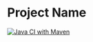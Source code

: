 # Project Name
[![Java CI with Maven](https://github.com/ppashchenkov/PlayWright_Projects/actions/workflows/maven.yml/badge.svg?branch=main)](https://github.com/ppashchenkov/PlayWright_Projects/actions/workflows/maven.yml)
